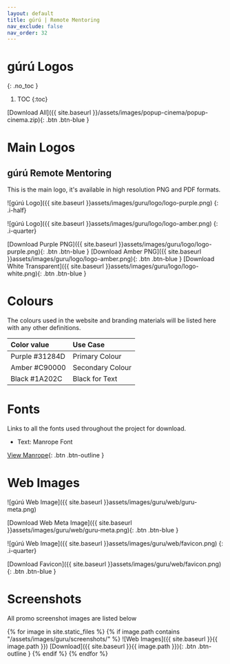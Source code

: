 ```yaml
---
layout: default
title: gúrú | Remote Mentoring
nav_exclude: false
nav_order: 32
---
```


# gúrú Logos

{: .no_toc }

1. TOC
{:toc}

[Download All]({{ site.baseurl }}/assets/images/popup-cinema/popup-cinema.zip){: .btn .btn-blue }

# Main Logos

## gúrú Remote Mentoring

This is the main logo, it's available in high resolution PNG and PDF formats.

![gúrú Logo]({{ site.baseurl }}assets/images/guru/logo/logo-purple.png)
{: .i-half}

![gúrú Logo]({{ site.baseurl }}assets/images/guru/logo/logo-amber.png)
{: .i-quarter}

[Download Purple PNG]({{ site.baseurl }}assets/images/guru/logo/logo-purple.png){: .btn .btn-blue }
[Download Amber PNG]({{ site.baseurl }}assets/images/guru/logo/logo-amber.png){: .btn .btn-blue }
[Download White Transparent]({{ site.baseurl }}assets/images/guru/logo/logo-white.png){: .btn .btn-blue }

# Colours

The colours used in the website and branding materials will be listed here with any other definitions.

| Color value                                                                                                    | Use Case             |
| :------------------------------------------------------------------------------------------------------------- | :------------------- |
| <span class="d-inline-block p-2 mr-1 v-align-middle" style="background-color:#31284D" ></span> Purple #31284D   | Primary Colour  |
| <span class="d-inline-block p-2 mr-1 v-align-middle" style="background-color:#FEAE5F" ></span> Amber #C90000 | Secondary Colour |
| <span class="d-inline-block p-2 mr-1 v-align-middle" style="background-color:#1A202C" ></span> Black #1A202C   | Black for Text  |

# Fonts

Links to all the fonts used throughout the project for download.

-   Text: Manrope Font

[View Manrope](https://fonts.google.com/specimen/Manrope){: .btn .btn-outline }

# Web Images

![gúrú Web Image]({{ site.baseurl }}assets/images/guru/web/guru-meta.png)

[Download Web Meta Image]({{ site.baseurl }}assets/images/guru/web/guru-meta.png){: .btn .btn-blue }

![gúrú Web Image]({{ site.baseurl }}assets/images/guru/web/favicon.png)
{: .i-quarter}

[Download Favicon]({{ site.baseurl }}assets/images/guru/web/favicon.png){: .btn .btn-blue }

# Screenshots

All promo screenshot images are listed below

{% for image in site.static_files %}
{% if image.path contains "/assets/images/guru/screenshots/" %}
![Web Images]({{ site.baseurl }}{{ image.path }})
[Download]({{ site.baseurl }}{{ image.path }}){: .btn .btn-outline }
{% endif %}
{% endfor %}
